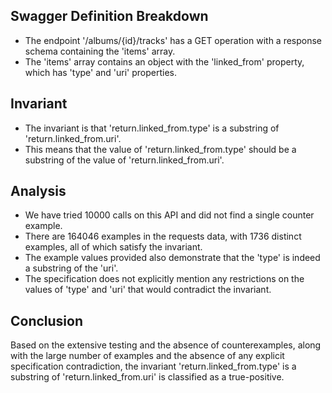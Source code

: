 ## Swagger Definition Breakdown
- The endpoint '/albums/{id}/tracks' has a GET operation with a response schema containing the 'items' array.
- The 'items' array contains an object with the 'linked_from' property, which has 'type' and 'uri' properties.

## Invariant
- The invariant is that 'return.linked_from.type' is a substring of 'return.linked_from.uri'.
- This means that the value of 'return.linked_from.type' should be a substring of the value of 'return.linked_from.uri'.

## Analysis
- We have tried 10000 calls on this API and did not find a single counter example.
- There are 164046 examples in the requests data, with 1736 distinct examples, all of which satisfy the invariant.
- The example values provided also demonstrate that the 'type' is indeed a substring of the 'uri'.
- The specification does not explicitly mention any restrictions on the values of 'type' and 'uri' that would contradict the invariant.

## Conclusion
Based on the extensive testing and the absence of counterexamples, along with the large number of examples and the absence of any explicit specification contradiction, the invariant 'return.linked_from.type' is a substring of 'return.linked_from.uri' is classified as a true-positive.
